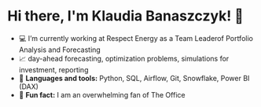 # Hi there, I'm Klaudia Banaszczyk! :wave:
* :computer: I’m currently working at Respect Energy as a Team Leaderof Portfolio Analysis and Forecasting
* :chart_with_upwards_trend: day-ahead forecasting, optimization problems, simulations for investment, reporting 
* :snake:	**Languages and tools:** Python, SQL, Airflow, Git, Snowflake, Power BI (DAX)
* :briefcase: **Fun fact:** I am an overwhelming fan of The Office

